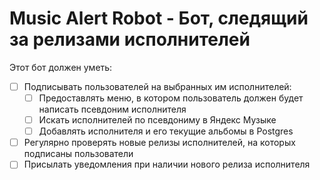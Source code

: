 # Music Alert Robot - Бот, следящий за релизами исполнителей
Этот бот должен уметь:
- [ ] Подписывать пользователей на выбранных им исполнителей:
  - [ ] Предоставлять меню, в котором пользователь должен будет написать псевдоним исполнителя
  - [ ] Искать исполнителей по псевдониму в Яндекс Музыке
  - [ ]  Добавлять исполнителя и его текущие альбомы в Postgres
- [ ] Регулярно проверять новые релизы исполнителей, на которых подписаны пользователи
- [ ] Присылать уведомления при наличии нового релиза исполнителя
